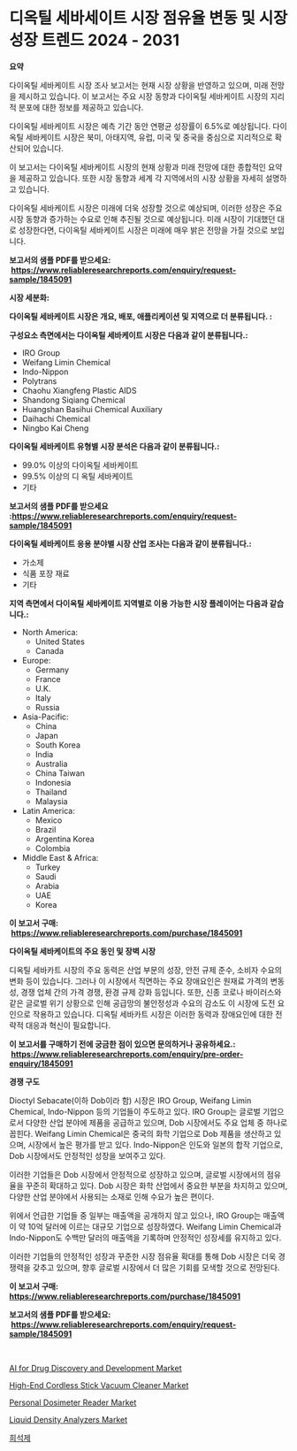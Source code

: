<p><h1>디옥틸 세바세이트 시장 점유율 변동 및 시장 성장 트렌드 2024 - 2031</h1></p><p><strong>요약</strong></p>
<p><p>다이옥틸 세바케이트 시장 조사 보고서는 현재 시장 상황을 반영하고 있으며, 미래 전망을 제시하고 있습니다. 이 보고서는 주요 시장 동향과 다이옥틸 세바케이트 시장의 지리적 분포에 대한 정보를 제공하고 있습니다.</p><p>다이옥틸 세바케이트 시장은 예측 기간 동안 연평균 성장률이 6.5%로 예상됩니다. 다이옥틸 세바케이트 시장은 북미, 아태지역, 유럽, 미국 및 중국을 중심으로 지리적으로 확산되어 있습니다.</p><p>이 보고서는 다이옥틸 세바케이트 시장의 현재 상황과 미래 전망에 대한 종합적인 요약을 제공하고 있습니다. 또한 시장 동향과 세계 각 지역에서의 시장 상황을 자세히 설명하고 있습니다.</p><p>다이옥틸 세바케이트 시장은 미래에 더욱 성장할 것으로 예상되며, 이러한 성장은 주요 시장 동향과 증가하는 수요로 인해 추진될 것으로 예상됩니다. 미래 시장이 기대했던 대로 성장한다면, 다이옥틸 세바케이트 시장은 미래에 매우 밝은 전망을 가질 것으로 보입니다.</p></p>
<p><strong>보고서의 샘플 PDF를 받으세요: &nbsp;<a href="https://www.reliableresearchreports.com/enquiry/request-sample/1845091">https://www.reliableresearchreports.com/enquiry/request-sample/1845091</a></strong></p>
<p><strong>시장 세분화:</strong></p>
<p><strong> 다이옥틸 세바케이트 시장은 개요, 배포, 애플리케이션 및 지역으로 더 분류됩니다. :</strong></p>
<p><strong>구성요소 측면에서는 다이옥틸 세바케이트 시장은 다음과 같이 분류됩니다.:</strong></p>
<p><ul><li>IRO Group</li><li>Weifang Limin Chemical</li><li>Indo-Nippon</li><li>Polytrans</li><li>Chaohu Xiangfeng Plastic AIDS</li><li>Shandong Siqiang Chemical</li><li>Huangshan Basihui Chemical Auxiliary</li><li>Daihachi Chemical</li><li>Ningbo Kai Cheng</li></ul></p>
<p><strong> 다이옥틸 세바케이트 유형별 시장 분석은 다음과 같이 분류됩니다.:</strong></p>
<p><ul><li>99.0% 이상의 다이옥틸 세바케이트</li><li>99.5% 이상의 디 옥틸 세바케이트</li><li>기타</li></ul></p>
<p><strong>보고서의 샘플 PDF를 받으세요 :<a href="https://www.reliableresearchreports.com/enquiry/request-sample/1845091">https://www.reliableresearchreports.com/enquiry/request-sample/1845091</a></strong></p>
<p><strong> 다이옥틸 세바케이트 응용 분야별 시장 산업 조사는 다음과 같이 분류됩니다.:</strong></p>
<p><ul><li>가소제</li><li>식품 포장 재료</li><li>기타</li></ul></p>
<p><strong>지역 측면에서 다이옥틸 세바케이트 지역별로 이용 가능한 시장 플레이어는 다음과 같습니다.:</strong></p>
<p><ul>
    <li>
        North America:
        <ul>
            <li>United States</li>
            <li>Canada</li>
        </ul>
    </li>
    <li>
        Europe:
        <ul>
            <li>Germany</li>
            <li>France</li>
            <li>U.K.</li>
            <li>Italy</li>
            <li>Russia</li>
        </ul>
    </li>
    <li>
        Asia-Pacific:
        <ul>
            <li>China</li>
            <li>Japan</li>
            <li>South Korea</li>
            <li>India</li>
            <li>Australia</li>
            <li>China Taiwan</li>
            <li>Indonesia</li>
            <li>Thailand</li>
            <li>Malaysia</li>
        </ul>
    </li>
    <li>
        Latin America:
        <ul>
            <li>Mexico</li>
            <li>Brazil</li>
            <li>Argentina Korea</li>
            <li>Colombia</li>
        </ul>
    </li>
    <li>
        Middle East & Africa:
        <ul>
            <li>Turkey</li>
            <li>Saudi</li>
            <li>Arabia</li>
            <li>UAE</li>
            <li>Korea</li>
        </ul>
    </li>
    </ul></p>
<p><strong>이 보고서 구매: &nbsp;<a href="https://www.reliableresearchreports.com/purchase/1845091">https://www.reliableresearchreports.com/purchase/1845091</a></strong></p>
<p><strong>다이옥틸 세바케이트의 주요 동인 및 장벽 시장</strong></p>
<p><p>디옥틸 세바카트 시장의 주요 동력은 산업 부문의 성장, 안전 규제 준수, 소비자 수요의 변화 등이 있습니다. 그러나 이 시장에서 직면하는 주요 장애요인은 원재료 가격의 변동성, 경쟁 업체 간의 가격 경쟁, 환경 규제 강화 등입니다. 또한, 신종 코로나 바이러스와 같은 글로벌 위기 상황으로 인해 공급망의 불안정성과 수요의 감소도 이 시장에 도전 요인으로 작용하고 있습니다. 디옥틸 세바카트 시장은 이러한 동력과 장애요인에 대한 전략적 대응과 혁신이 필요합니다.</p></p>
<p><strong>이 보고서를 구매하기 전에 궁금한 점이 있으면 문의하거나 공유하세요.: &nbsp;<a href="https://www.reliableresearchreports.com/enquiry/pre-order-enquiry/1845091">https://www.reliableresearchreports.com/enquiry/pre-order-enquiry/1845091</a></strong></p>
<p><strong>경쟁 구도</strong></p>
<p><p>Dioctyl Sebacate(이하 Dob이라 함) 시장은 IRO Group, Weifang Limin Chemical, Indo-Nippon 등의 기업들이 주도하고 있다. IRO Group는 글로벌 기업으로서 다양한 산업 분야에 제품을 공급하고 있으며, Dob 시장에서도 주요 업체 중 하나로 꼽힌다. Weifang Limin Chemical은 중국의 화학 기업으로 Dob 제품을 생산하고 있으며, 시장에서 높은 평가를 받고 있다. Indo-Nippon은 인도와 일본의 합작 기업으로, Dob 시장에서도 안정적인 성장을 보여주고 있다.</p><p>이러한 기업들은 Dob 시장에서 안정적으로 성장하고 있으며, 글로벌 시장에서의 점유율을 꾸준히 확대하고 있다. Dob 시장은 화학 산업에서 중요한 부분을 차지하고 있으며, 다양한 산업 분야에서 사용되는 소재로 인해 수요가 높은 편이다.</p><p>위에서 언급한 기업들 중 일부는 매출액을 공개하지 않고 있으나, IRO Group는 매출액이 약 10억 달러에 이르는 대규모 기업으로 성장하였다. Weifang Limin Chemical과 Indo-Nippon도 수백만 달러의 매출액을 기록하며 안정적인 성장세를 유지하고 있다.</p><p>이러한 기업들의 안정적인 성장과 꾸준한 시장 점유율 확대를 통해 Dob 시장은 더욱 경쟁력을 갖추고 있으며, 향후 글로벌 시장에서 더 많은 기회를 모색할 것으로 전망된다.</p></p>
<p><strong>이 보고서 구매: &nbsp; <a href="https://www.reliableresearchreports.com/purchase/1845091">https://www.reliableresearchreports.com/purchase/1845091</a></strong></p>
<p><strong>보고서의 샘플 PDF를 받으세요: &nbsp;<a href="https://www.reliableresearchreports.com/enquiry/request-sample/1845091">https://www.reliableresearchreports.com/enquiry/request-sample/1845091</a></strong><strong></strong></p>
<p>&nbsp;</p>
<p><p><a href="https://issuu.com/reportprime-2/docs/ai-for-drug-discovery-and-development-market-size-">AI for Drug Discovery and Development Market</a></p><p><a href="https://issuu.com/reportprime-2/docs/high-end-cordless-stick-vacuum-cleaner-market-size">High-End Cordless Stick Vacuum Cleaner Market</a></p><p><a href="https://github.com/Paul14Anderson63/Market-Research-Report-List-3/blob/main/personal-dosimeter-reader-market.md">Personal Dosimeter Reader Market</a></p><p><a href="https://meowing-lemming-dd3.notion.site/Liquid-Density-Analyzers-Market-Provides-Detailed-Segmentation-of-this-Market-based-on-Type-Applica-0f2b8801acec4ce2ab26af40daa0bb29">Liquid Density Analyzers Market</a></p><p><a href="https://github.com/hxzi07639916/Market-Research-Report-List-1/blob/main/2949945186130.md">희석제</a></p></p>